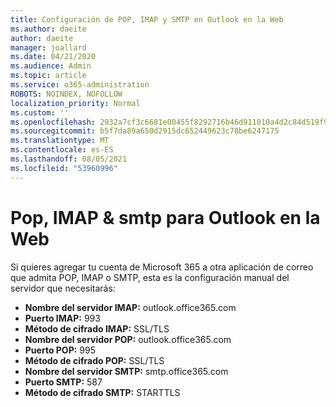 ```yaml
---
title: Configuración de POP, IMAP y SMTP en Outlook en la Web
ms.author: daeite
author: daeite
manager: joallard
ms.date: 04/21/2020
ms.audience: Admin
ms.topic: article
ms.service: o365-administration
ROBOTS: NOINDEX, NOFOLLOW
localization_priority: Normal
ms.custom: ''
ms.openlocfilehash: 2932a7cf3c6681e00455f8292716b46d911010a4d2c84d519f90b2ffa971b35f
ms.sourcegitcommit: b5f7da89a650d2915dc652449623c78be6247175
ms.translationtype: MT
ms.contentlocale: es-ES
ms.lasthandoff: 08/05/2021
ms.locfileid: "53960996"
---
```

# <a name="pop-imap--smtp-settings-for-outlook-on-the-web"></a>Pop, IMAP & smtp para Outlook en la Web

Si quieres agregar tu cuenta de Microsoft 365 a otra aplicación de correo que admita POP, IMAP o SMTP, esta es la configuración manual del servidor que necesitarás:
  
- **Nombre del servidor IMAP:** outlook.office365.com
- **Puerto IMAP:** 993
- **Método de cifrado IMAP:** SSL/TLS
- **Nombre del servidor POP:** outlook.office365.com  
- **Puerto POP:** 995  
- **Método de cifrado POP:** SSL/TLS  
- **Nombre del servidor SMTP:** smtp.office365.com
- **Puerto SMTP:** 587
- **Método de cifrado SMTP:** STARTTLS